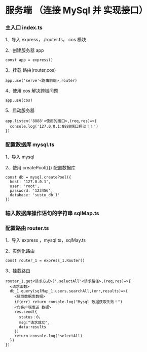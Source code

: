 # 服务端 （连接 MySql 并 实现接口）

### 主入口 index.ts
1、导入 express，./router.ts， cos  模块

2、创建服务器  app

```
const app = express()
```

3、挂载 路由(router,cos) 

```
app.use('serve'<路由前缀>,router)
```

4、使用 cos 解决跨域问题

```
app.use(cos)          
```

5、启动服务器
```
app.listen('8888'<使用的接口>,(req,res)=>{
  console.log('127.0.0.1:8888端口启动！！')
})
```


### 配置数据库 mysql.ts
1、导入 mysql 

2、使用 createPool({}) 配置数据库
```
const db = mysql.createPool({
  host: '127.0.0.1',
  user: 'root',
  password: '123456',
  database: 'sustu_db_1'
})
```

### 输入数据库操作语句的字符串 sqlMap.ts

### 配置路由 router.ts
1、导入 express ，mysql.ts，sqlMay.ts

2、实例化路由 

```
const router_1 = express_1.Router()
```

3、挂载路由

```
router_1.get<请求方式>('.selectAll'<请求路径>,(req,res)=>{
  <请求函数>
  db_1.query(sqlMap_1.users.searchAll,(err,results)=>{
    <获取数据库数据>
    if(err) return console.log("Mysql 数据获取失败！")
    <向客户端发送 数据>
    res.send({
      status：0，
      msg:"请求成功",
      data:results
    })
    return console.log("selectAll)
  })
})
```